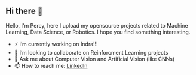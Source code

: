 ## Hi there 👋

Hello, I'm Percy, here I upload my opensource projects related to Machine Learning, 
Data Science, or Robotics. I hope you find something interesting.

- ⚡ I’m currently working on Indra!!!
- 🔭 I’m looking to collaborate on Reinforcment Learning projects
- 💬 Ask me about Computer Vision and Artificial Vision (like CNNs)
- 📫 How to reach me: [LinkedIn](https://www.linkedin.com/in/percy-cubas/) 

<!--
**pQbas/pQbas** is a ✨ _special_ ✨ repository because its `README.md` (this file) appears on your GitHub profile.

Here are some ideas to get you started:

- 🔭 I’m currently working on ...
- 🌱 I’m currently learning ...
- 👯 I’m looking to collaborate on ...
- 🤔 I’m looking for help with ...
- 💬 Ask me about ...
- 📫 How to reach me: ...
- 😄 Pronouns: ...
- ⚡ Fun fact: ...
-->
